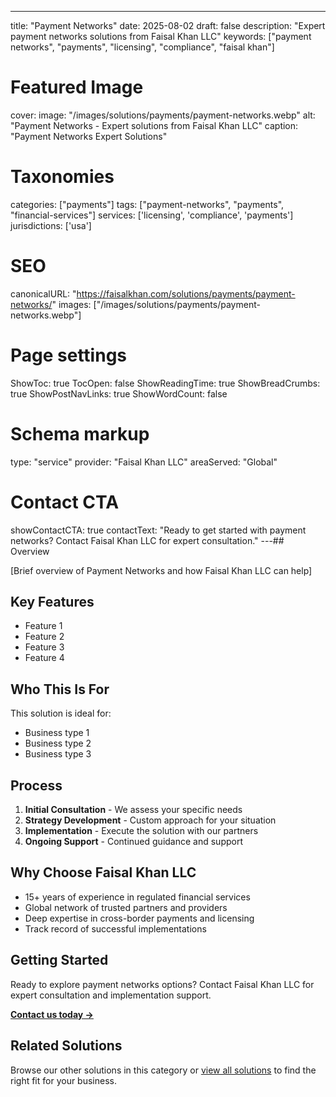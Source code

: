 ---
title: "Payment Networks"
date: 2025-08-02
draft: false
description: "Expert payment networks solutions from Faisal Khan LLC"
keywords: ["payment networks", "payments", "licensing", "compliance", "faisal khan"]

# Featured Image
cover:
    image: "/images/solutions/payments/payment-networks.webp"
    alt: "Payment Networks - Expert solutions from Faisal Khan LLC"
    caption: "Payment Networks Expert Solutions"

# Taxonomies
categories: ["payments"]
tags: ["payment-networks", "payments", "financial-services"]
services: ['licensing', 'compliance', 'payments']
jurisdictions: ['usa']

# SEO
canonicalURL: "https://faisalkhan.com/solutions/payments/payment-networks/"
images: ["/images/solutions/payments/payment-networks.webp"]

# Page settings
ShowToc: true
TocOpen: false
ShowReadingTime: true
ShowBreadCrumbs: true
ShowPostNavLinks: true
ShowWordCount: false

# Schema markup
type: "service"
provider: "Faisal Khan LLC"
areaServed: "Global"

# Contact CTA
showContactCTA: true
contactText: "Ready to get started with payment networks? Contact Faisal Khan LLC for expert consultation."
---## Overview

[Brief overview of Payment Networks and how Faisal Khan LLC can help]

## Key Features

- Feature 1
- Feature 2  
- Feature 3
- Feature 4

## Who This Is For

This solution is ideal for:

- Business type 1
- Business type 2
- Business type 3

## Process

1. **Initial Consultation** - We assess your specific needs
2. **Strategy Development** - Custom approach for your situation  
3. **Implementation** - Execute the solution with our partners
4. **Ongoing Support** - Continued guidance and support

## Why Choose Faisal Khan LLC

- 15+ years of experience in regulated financial services
- Global network of trusted partners and providers
- Deep expertise in cross-border payments and licensing
- Track record of successful implementations

## Getting Started

Ready to explore payment networks options? Contact Faisal Khan LLC for expert consultation and implementation support.

**[Contact us today →](mailto:contact@faisalkhan.com)**

## Related Solutions

Browse our other solutions in this category or [view all solutions](/solutions/) to find the right fit for your business.
